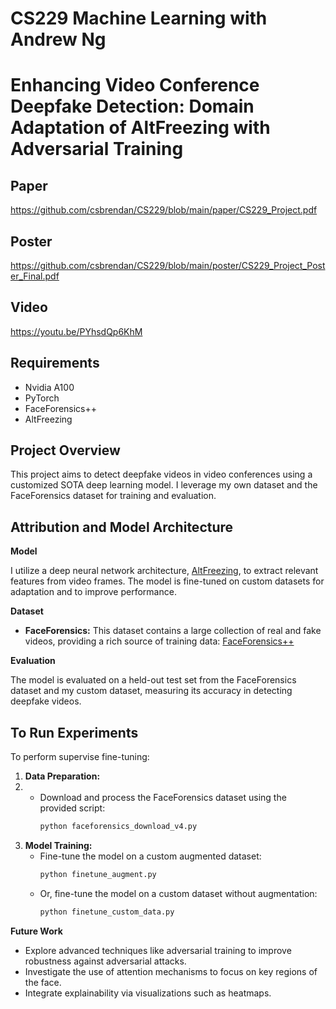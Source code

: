 # CS229 Machine Learning with Andrew Ng


# Enhancing Video Conference Deepfake Detection: Domain Adaptation of AltFreezing with Adversarial Training

## Paper
https://github.com/csbrendan/CS229/blob/main/paper/CS229_Project.pdf

## Poster
https://github.com/csbrendan/CS229/blob/main/poster/CS229_Project_Poster_Final.pdf

## Video
https://youtu.be/PYhsdQp6KhM

## Requirements

- Nvidia A100
- PyTorch
- FaceForensics++
- AltFreezing



## Project Overview ##

This project aims to detect deepfake videos in video conferences using a customized SOTA deep learning model. I leverage my own dataset and the FaceForensics dataset for training and evaluation.



## Attribution and Model Architecture

**Model**

I utilize a deep neural network architecture, [AltFreezing](https://github.com/ZhendongWang6/AltFreezing), to extract relevant features from video frames. The model is fine-tuned on custom datasets for adaptation and to improve performance.


**Dataset**

* **FaceForensics:** This dataset contains a large collection of real and fake videos, providing a rich source of training data: [FaceForensics++](https://github.com/ondyari/FaceForensics)

**Evaluation**

The model is evaluated on a held-out test set from the FaceForensics dataset and my custom dataset, measuring its accuracy in detecting deepfake videos.


## To Run Experiments

To perform supervise fine-tuning:

1. **Data Preparation:**
2. 
   * Download and process the FaceForensics dataset using the provided script:
     ```bash
     python faceforensics_download_v4.py
     ```
3. **Model Training:**
   * Fine-tune the model on a custom augmented dataset:
     ```bash
     python finetune_augment.py
     ```
   * Or, fine-tune the model on a custom dataset without augmentation:
     ```bash
     python finetune_custom_data.py
     ```


**Future Work**

* Explore advanced techniques like adversarial training to improve robustness against adversarial attacks.
* Investigate the use of attention mechanisms to focus on key regions of the face.
* Integrate explainability via visualizations such as heatmaps.
